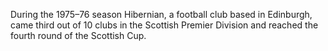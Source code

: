 During the 1975–76 season Hibernian, a football club based in Edinburgh, came third out of 10 clubs in the Scottish Premier Division and reached the fourth round of the Scottish Cup.
